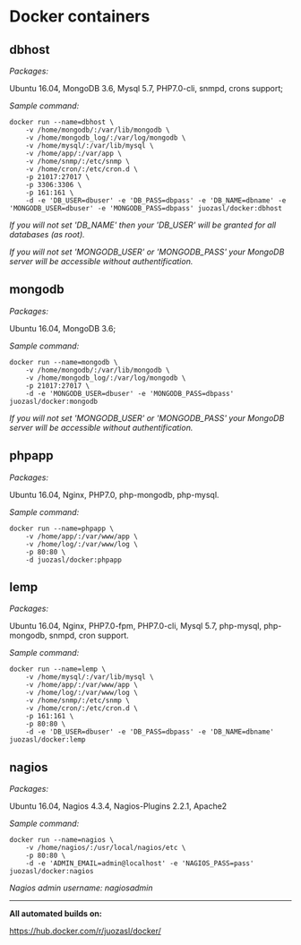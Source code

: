 Docker containers
===================

## dbhost

*Packages:*

Ubuntu 16.04, MongoDB 3.6, Mysql 5.7, PHP7.0-cli, snmpd, crons support;

*Sample command:*
```
docker run --name=dbhost \
    -v /home/mongodb/:/var/lib/mongodb \
    -v /home/mongodb_log/:/var/log/mongodb \
    -v /home/mysql/:/var/lib/mysql \
    -v /home/app/:/var/app \
    -v /home/snmp/:/etc/snmp \
    -v /home/cron/:/etc/cron.d \
    -p 21017:27017 \
    -p 3306:3306 \
    -p 161:161 \
    -d -e 'DB_USER=dbuser' -e 'DB_PASS=dbpass' -e 'DB_NAME=dbname' -e 'MONGODB_USER=dbuser' -e 'MONGODB_PASS=dbpass' juozasl/docker:dbhost
```
*If you will not set 'DB_NAME' then your 'DB_USER' will be granted for all databases (as root).*

*If you will not set 'MONGODB_USER' or 'MONGODB_PASS' your MongoDB server will be accessible without authentification.*

## mongodb

*Packages:*

Ubuntu 16.04, MongoDB 3.6;

*Sample command:*
```
docker run --name=mongodb \
    -v /home/mongodb/:/var/lib/mongodb \
    -v /home/mongodb_log/:/var/log/mongodb \
    -p 21017:27017 \
    -d -e 'MONGODB_USER=dbuser' -e 'MONGODB_PASS=dbpass' juozasl/docker:mongodb
```
*If you will not set 'MONGODB_USER' or 'MONGODB_PASS' your MongoDB server will be accessible without authentification.*

## phpapp

*Packages:*

Ubuntu 16.04, Nginx, PHP7.0, php-mongodb, php-mysql.

*Sample command:*
```
docker run --name=phpapp \
    -v /home/app/:/var/www/app \
    -v /home/log/:/var/www/log \
    -p 80:80 \
    -d juozasl/docker:phpapp
```

## lemp

*Packages:*

Ubuntu 16.04, Nginx, PHP7.0-fpm, PHP7.0-cli, Mysql 5.7, php-mysql, php-mongodb, snmpd, cron support.

*Sample command:*
```
docker run --name=lemp \
    -v /home/mysql/:/var/lib/mysql \
    -v /home/app/:/var/www/app \
    -v /home/log/:/var/www/log \
    -v /home/snmp/:/etc/snmp \
    -v /home/cron/:/etc/cron.d \
    -p 161:161 \
    -p 80:80 \
    -d -e 'DB_USER=dbuser' -e 'DB_PASS=dbpass' -e 'DB_NAME=dbname' juozasl/docker:lemp
```

## nagios

*Packages:*

Ubuntu 16.04, Nagios 4.3.4, Nagios-Plugins 2.2.1, Apache2

*Sample command:*
```
docker run --name=nagios \
    -v /home/nagios/:/usr/local/nagios/etc \
    -p 80:80 \
    -d -e 'ADMIN_EMAIL=admin@localhost' -e 'NAGIOS_PASS=pass' juozasl/docker:nagios
```
*Nagios admin username: nagiosadmin*



- - -


**All automated builds on:**

https://hub.docker.com/r/juozasl/docker/
